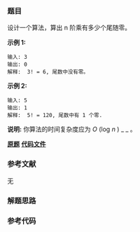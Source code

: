 ### 题目
设计一个算法，算出 n 阶乘有多少个尾随零。

**示例 1:**

    
    
    输入: 3
    输出: 0
    解释:  3! = 6, 尾数中没有零。

**示例  2:**

    
    
    输入: 5
    输出: 1
    解释:  5! = 120, 尾数中有 1 个零.

**说明:** 你算法的时间复杂度应为  _O_ (log  _n_ ) _ _ 。

 **[原题](https://leetcode-cn.com/problems/factorial-zeros-lcci/)**    **[代码文件]()**


### 参考文献
无

### 解题思路




### 参考代码

```go


```




